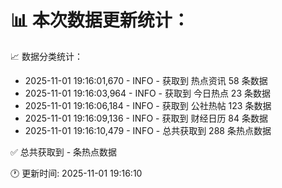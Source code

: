 📊 本次数据更新统计：
==========================

📈 数据分类统计：
- 2025-11-01 19:16:01,670 - INFO - 获取到 热点资讯 58 条数据
- 2025-11-01 19:16:03,964 - INFO - 获取到 今日热点 23 条数据
- 2025-11-01 19:16:06,184 - INFO - 获取到 公社热帖 123 条数据
- 2025-11-01 19:16:09,136 - INFO - 获取到 财经日历 84 条数据
- 2025-11-01 19:16:10,479 - INFO - 总共获取到 288 条热点数据

✅ 总共获取到 - 条热点数据

🕐 更新时间: 2025-11-01 19:16:10
